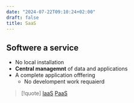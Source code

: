 ```yaml
---
date: "2024-07-22T09:10:24+02:00"
draft: false
title: SaaS
---
```


## Softwere a service

-   No local installation
-   **Central managemnt** of data and applications
-   A complete application offfering
    -   No develompent work requaierd

> \[!quote\] [IaaS](/IaaS) [PaaS](/PaaS)
